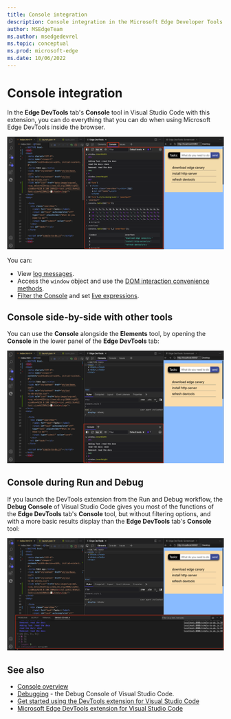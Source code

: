 ```yaml
---
title: Console integration
description: Console integration in the Microsoft Edge Developer Tools extension for Visual Studio Code.
author: MSEdgeTeam
ms.author: msedgedevrel
ms.topic: conceptual
ms.prod: microsoft-edge
ms.date: 10/06/2022
---
```

# Console integration

In the **Edge DevTools** tab's **Console** tool in Visual Studio Code with this extension, you can do everything that you can do when using Microsoft Edge DevTools inside the browser.

![The DevTools Console inside the extension as an own tab](./console-integration-images/console-full.png)

You can:
*  View [log messages](/microsoft-edge/devtools-guide-chromium/console/console-log).
*  Access the `window` object and use the [DOM interaction convenience methods](/microsoft-edge/devtools-guide-chromium/console/console-dom-interaction).
*  [Filter the Console](/microsoft-edge/devtools-guide-chromium/console/console-filters) and set [live expressions](/microsoft-edge/devtools-guide-chromium/live-expressions).


<!-- ====================================================================== -->
## Console side-by-side with other tools

You can use the **Console** alongside the **Elements** tool, by opening the **Console** in the lower panel of the **Edge DevTools** tab:

![The DevTools Console inside the extension alongside the elements tool](./console-integration-images/console-in-elements.png)


<!-- ====================================================================== -->
## Console during Run and Debug

If you launch the DevTools extension from the Run and Debug workflow, the **Debug Console** of Visual Studio Code gives you most of the functions of the **Edge DevTools** tab's **Console** tool, but without filtering options, and with a more basic results display than the **Edge DevTools** tab's **Console** tool:

![The DevTools Console is available when the extension is launched from a Run and Debug workflow](./console-integration-images/console-integration.png)


<!-- ====================================================================== -->
## See also

* [Console overview](/microsoft-edge/devtools-guide-chromium/console/index.md)
* [Debugging](https://code.visualstudio.com/Docs/editor/debugging) - the Debug Console of Visual Studio Code.
* [Get started using the DevTools extension for Visual Studio Code](./get-started.md)
* [Microsoft Edge DevTools extension for Visual Studio Code](../microsoft-edge-devtools-extension.md)
